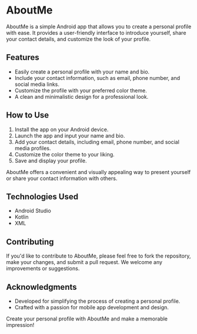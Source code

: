 # AboutMe

AboutMe is a simple Android app that allows you to create a personal profile with ease. It provides a user-friendly interface to introduce yourself, share your contact details, and customize the look of your profile.

## Features

- Easily create a personal profile with your name and bio.
- Include your contact information, such as email, phone number, and social media links.
- Customize the profile with your preferred color theme.
- A clean and minimalistic design for a professional look.

## How to Use

1. Install the app on your Android device.
2. Launch the app and input your name and bio.
3. Add your contact details, including email, phone number, and social media profiles.
4. Customize the color theme to your liking.
5. Save and display your profile.

AboutMe offers a convenient and visually appealing way to present yourself or share your contact information with others.

## Technologies Used

- Android Studio
- Kotlin
- XML

## Contributing

If you'd like to contribute to AboutMe, please feel free to fork the repository, make your changes, and submit a pull request. We welcome any improvements or suggestions.

## Acknowledgments

- Developed for simplifying the process of creating a personal profile.
- Crafted with a passion for mobile app development and design.

Create your personal profile with AboutMe and make a memorable impression!
